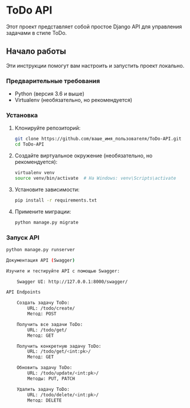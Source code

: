 # ToDo API

Этот проект представляет собой простое Django API для управления задачами в стиле ToDo.

## Начало работы

Эти инструкции помогут вам настроить и запустить проект локально.

### Предварительные требования

- Python (версия 3.6 и выше)
- Virtualenv (необязательно, но рекомендуется)

### Установка

1. Клонируйте репозиторий:

    ```bash
    git clone https://github.com/ваше_имя_пользователя/ToDo-API.git
    cd ToDo-API
    ```

2. Создайте виртуальное окружение (необязательно, но рекомендуется):

    ```bash
    virtualenv venv
    source venv/bin/activate  # На Windows: venv\Scripts\activate
    ```

3. Установите зависимости:

    ```bash
    pip install -r requirements.txt
    ```

4. Примените миграции:

    ```bash
    python manage.py migrate
    ```

### Запуск API

```bash
python manage.py runserver

Документация API (Swagger)

Изучите и тестируйте API с помощью Swagger:

    Swagger UI: http://127.0.0.1:8000/swagger/

API Endpoints

    Создать задачу ToDo:
        URL: /todo/create/
        Метод: POST

    Получить все задачи ToDo:
        URL: /todo/get/
        Метод: GET

    Получить конкретную задачу ToDo:
        URL: /todo/get/<int:pk>/
        Метод: GET

    Обновить задачу ToDo:
        URL: /todo/update/<int:pk>/
        Методы: PUT, PATCH

    Удалить задачу ToDo:
        URL: /todo/delete/<int:pk>/
        Метод: DELETE

